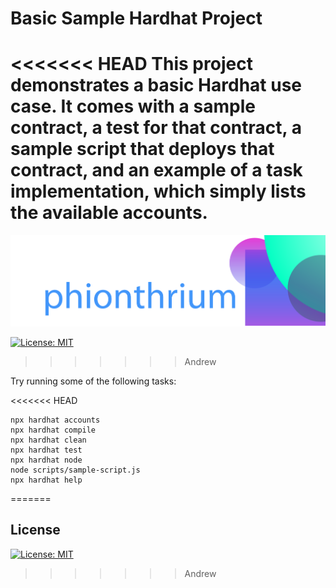 # Basic Sample Hardhat Project

<<<<<<< HEAD
This project demonstrates a basic Hardhat use case. It comes with a sample contract, a test for that contract, a sample script that deploys that contract, and an example of a task implementation, which simply lists the available accounts.
=======
![banner](banner.png)

[![License: MIT](https://img.shields.io/badge/License-MIT-blue.svg)](https://opensource.org/licenses/MIT)
>>>>>>> Andrew

Try running some of the following tasks:

<<<<<<< HEAD
```shell
npx hardhat accounts
npx hardhat compile
npx hardhat clean
npx hardhat test
npx hardhat node
node scripts/sample-script.js
npx hardhat help
```
=======


## License

[![License: MIT](https://img.shields.io/badge/License-MIT-blue.svg)](https://opensource.org/licenses/MIT)

>>>>>>> Andrew
